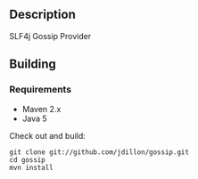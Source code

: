 Description
-----------

SLF4j Gossip Provider

Building
--------

### Requirements

* Maven 2.x
* Java 5

Check out and build:

    git clone git://github.com/jdillon/gossip.git
    cd gossip
    mvn install
